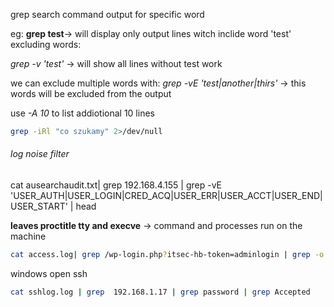 grep search command output for specific word

eg: **grep test**-> will display only output lines witch inclide word 'test'
 excluding words:
 
 *grep -v 'test'* -> will show all lines without test work

we can exclude multiple words with:
*grep -vE 'test|another|thirs'* -> this words will be excluded from the output

use *-A 10* to list addiotional 10 lines

```sh
grep -iRl "co szukamy" 2>/dev/null
```


###### log noise filter
cat ausearchaudit.txt| grep 192.168.4.155 | grep -vE 'USER_AUTH|USER_LOGIN|CRED_ACQ|USER_ERR|USER_ACCT|USER_END|USER_START' | head

**leaves proctitle tty and execve** -> command and processes run on the machine 

``` sh
cat access.log| grep /wp-login.php?itsec-hb-token=adminlogin | grep -o -E '[0-9]{1,3}\.[0-9]{1,3}\.[0-9]{1,3}\.[0-9]{1,3}' | sort | uniq
```

windows open ssh 
``` sh
cat sshlog.log | grep  192.168.1.17 | grep password | grep Accepted


```

